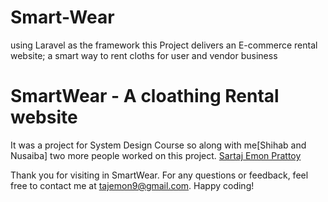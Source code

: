 # Smart-Wear
using Laravel as the framework this Project delivers an E-commerce rental website; a smart way to rent cloths for user and vendor business
# SmartWear - A cloathing Rental website

It was a project for System Design Course so along with me[Shihab and Nusaiba] two more people worked on this project.
[Sartaj Emon Prattoy](https://github.com/SartajPrattoy)


Thank you for visiting in SmartWear. For any questions or feedback, feel free to contact me at tajemon9@gmail.com. Happy coding!
